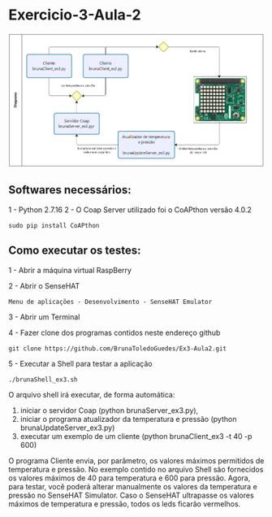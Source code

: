 # Exercicio-3-Aula-2

![Screenshot](brunaDiagrama_ex3.png)

Softwares necessários:
----------------------

1 - Python 2.7.16
2 - O Coap Server utilizado foi o CoAPthon versão 4.0.2

    sudo pip install CoAPthon

Como executar os testes:
----------------------

1 - Abrir a máquina virtual RaspBerry

2 - Abrir o SenseHAT

    Menu de aplicações - Desenvolvimento - SenseHAT Emulator

3 - Abrir um Terminal

4 - Fazer clone dos programas contidos neste endereço github 

    git clone https://github.com/BrunaToledoGuedes/Ex3-Aula2.git

5 - Executar a Shell para testar a aplicação

    ./brunaShell_ex3.sh

O arquivo shell irá executar, de forma automática:
  1) iniciar o servidor Coap (python brunaServer_ex3.py), 
  2) iniciar o programa atualizador da temperatura e pressão (python brunaUpdateServer_ex3.py)
  3) executar um exemplo de um cliente (python brunaClient_ex3 -t 40 -p 600)
  
O programa Cliente envia, por parâmetro, os valores máximos permitidos de temperatura e pressão. No exemplo contido no arquivo Shell são fornecidos os valores máximos de 40 para temperatura e 600 para pressão. Agora, para testar, você poderá alterar manualmente os valores da temperatura e pressão no SenseHAT Simulator. Caso o SenseHAT ultrapasse os valores máximos de temperatura e pressão, todos os leds ficarão vermelhos.
